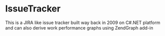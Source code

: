 # IssueTracker
This is a JIRA like issue tracker built way back in 2009 on C#.NET platform and can also derive work performance graphs using ZendGraph add-in
